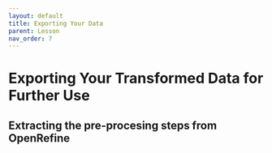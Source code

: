 ```yaml
---
layout: default
title: Exporting Your Data
parent: Lesson
nav_order: 7
---
```


# Exporting Your Transformed Data for Further Use

## 

## Extracting the pre-procesing steps from OpenRefine
